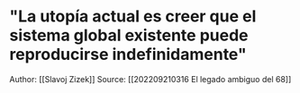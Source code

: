# "La utopía actual es creer que el sistema global existente puede reproducirse indefinidamente"

Author: [[Slavoj Zizek]]
Source: [[202209210316 El legado ambiguo del 68]]
